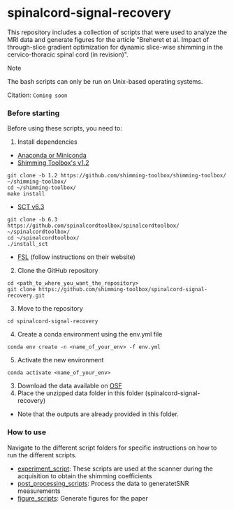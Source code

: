 # spinalcord-signal-recovery

This repository includes a collection of scripts that were used to analyze the MRI data and generate figures for the article "Breheret et al. Impact of through-slice gradient optimization for dynamic slice-wise shimming in the cervico-thoracic spinal cord (in revision)".

> [!NOTE]  
> The bash scripts can only be run on Unix-based operating systems.

Citation:
```Coming soon```

### Before starting

Before using these scripts, you need to:
1. Install dependencies
* [Anaconda or Miniconda](https://www.anaconda.com/download/success)
* [Shimming Toolbox's v1.2](https://github.com/shimming-toolbox/shimming-toolbox/releases/tag/1.2)
```
git clone -b 1.2 https://github.com/shimming-toolbox/shimming-toolbox/ ~/shimming-toolbox/
cd ~/shimming-toolbox/
make install
```
* [SCT v6.3](https://github.com/spinalcordtoolbox/spinalcordtoolbox/releases/tag/6.3)
```
git clone -b 6.3 https://github.com/spinalcordtoolbox/spinalcordtoolbox/ ~/spinalcordtoolbox/
cd ~/spinalcordtoolbox/
./install_sct
```
* [FSL](https://fsl.fmrib.ox.ac.uk/fsl/docs/#/install/index) (follow instructions on their website)
2. Clone the GitHub repository
```
cd <path_to_where_you_want_the_repository>
git clone https://github.com/shimming-toolbox/spinalcord-signal-recovery.git
```
3. Move to the repository
```
cd spinalcord-signal-recovery
```
4. Create a conda environment using the env.yml file
```
conda env create -n <name_of_your_env> -f env.yml
```
5. Activate the new environment
```
conda activate <name_of_your_env>
```
3. Download the data available on [OSF](https://osf.io/rs6tv/)
4. Place the unzipped data folder in this folder (spinalcord-signal-recovery)
* Note that the outputs are already provided in this folder.


### How to use

Navigate to the different script folders for specific instructions on how to run the different scripts. 
* [experiment_script](https://github.com/shimming-toolbox/spinalcord-signal-recovery/tree/main/scripts/experiment_script): These scripts are used at the scanner during the acquisition to obtain the shimming coefficients
* [post_processing_scripts](https://github.com/shimming-toolbox/spinalcord-signal-recovery/tree/main/scripts/post_processing_scripts): Process the data to generatetSNR measurements
* [figure_scripts](https://github.com/shimming-toolbox/spinalcord-signal-recovery/tree/main/scripts/figure_scripts): Generate figures for the paper

